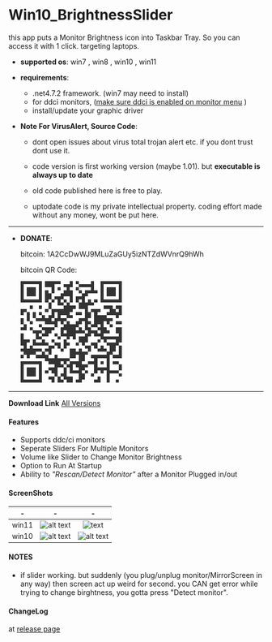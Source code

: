 

# Win10_BrightnessSlider
this app puts a Monitor Brightness icon into Taskbar Tray. So you can access it with 1 click.
targeting laptops. 

* **supported os**:  win7 , win8 , win10 , win11 
 
* **requirements**: 
  * .net4.7.2 framework.  (win7 may need to install)
  * for ddci monitors, ([make sure  ddci is enabled on monitor menu](https://github.com/blackholeearth/Win10_BrightnessSlider/blob/master/enable%20ddc-ci.jpg?raw=true)
)
  * install/update your graphic driver 


* **Note For VirusAlert, Source Code**: 
   * dont open issues about virus total trojan alert etc. if you dont trust dont use it.   

   * code version is  first working version (maybe 1.01). but **executable is always up to date**
   * old code published here is free to play.
   * uptodate code is my private intellectual property. coding effort made without any money, wont be put here.

-------------------
* **DONATE**: 

   bitcoin: 1A2CcDwWJ9MLuZaGUy5izNTZdWVnrQ9hWh

   bitcoin QR Code: 

   ![alt text](https://github.com/blackholeearth/Win10_BrightnessSlider/blob/master/send_bitcoinQR.png?raw=true)

--------------------

**Download Link**   [All Versions](https://github.com/blackholeearth/Win10_BrightnessSlider/releases)


#### Features

* Supports ddc/ci monitors 
* Seperate Sliders For Multiple Monitors
* Volume like Slider to Change Monitor Brightness
* Option to Run At Startup
* Ability to *"Rescan/Detect Monitor"* after a Monitor Plugged in/out

#### ScreenShots

|**-**|**-**|**-**|
|:---:|:---:|:---:|
| win11 | ![alt text](https://github.com/blackholeearth/Win10_BrightnessSlider/blob/master/ss2_win11.png?raw=true) |  ![text](https://github.com/user-attachments/assets/33542141-cee2-4f84-b4ab-0a4638c7fa82)  |
| win10 | ![alt text](https://github.com/blackholeearth/Win10_BrightnessSlider/blob/master/ss1b.png?raw=true)| ![alt text](https://github.com/blackholeearth/Win10_BrightnessSlider/blob/master/ss2.jpg?raw=true) |


#### NOTES   
* if slider working. but suddenly (you plug/unplug monitor/MirrorScreen in any way) then screen act up weird for second.
 you CAN get error while trying to change birghtness, you gotta press "Detect monitor".  


#### ChangeLog 
at [release page](https://github.com/blackholeearth/Win10_BrightnessSlider/releases)  





